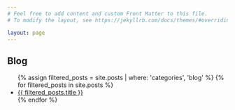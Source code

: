 ```yaml
---
# Feel free to add content and custom Front Matter to this file.
# To modify the layout, see https://jekyllrb.com/docs/themes/#overriding-theme-defaults

layout: page
---
```

<h2>Blog</h2>
<ul>
    {% assign filtered_posts = site.posts | where: 'categories', 'blog' %}
    {% for filtered_posts in site.posts %}
    <li>
        <a href="{{ filtered_posts.url }}">{{ filtered_posts.title }}</a>
    </li>
    {% endfor %}
</ul>